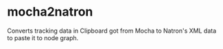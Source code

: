 # mocha2natron
Converts tracking data in Clipboard got from Mocha to Natron's XML data to paste it to node graph.
